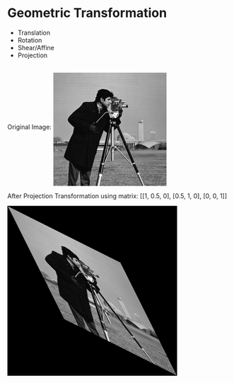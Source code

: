 # Geometric Transformation

- Translation
- Rotation
- Shear/Affine
- Projection
<br>
Original Image:
<img src="Figure 1.png" align="middle">

After Projection Transformation using matrix:
[[1, 0.5, 0], [0.5, 1, 0], [0, 0, 1]]

<img src="Figure 2.png" align="middle">
